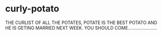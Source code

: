 # curly-potato
THE CURLIST OF ALL THE POTATES, POTATE IS THE BEST POTATO AND HE IS GETING MARRIED NEXT WEEK. YOU SHOULD COME.......................
